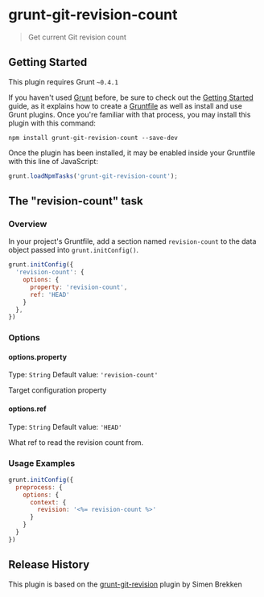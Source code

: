 # grunt-git-revision-count

> Get current Git revision count

## Getting Started
This plugin requires Grunt `~0.4.1`

If you haven't used [Grunt](http://gruntjs.com/) before, be sure to check out the [Getting Started](http://gruntjs.com/getting-started) guide, as it explains how to create a [Gruntfile](http://gruntjs.com/sample-gruntfile) as well as install and use Grunt plugins. Once you're familiar with that process, you may install this plugin with this command:

```shell
npm install grunt-git-revision-count --save-dev
```

Once the plugin has been installed, it may be enabled inside your Gruntfile with this line of JavaScript:

```js
grunt.loadNpmTasks('grunt-git-revision-count');
```

## The "revision-count" task

### Overview
In your project's Gruntfile, add a section named `revision-count` to the data object passed into `grunt.initConfig()`.

```js
grunt.initConfig({
  'revision-count': {
    options: {
      property: 'revision-count',
      ref: 'HEAD'
    }
  },
})
```

### Options

#### options.property
Type: `String`
Default value: `'revision-count'`

Target configuration property

#### options.ref
Type: `String`
Default value: `'HEAD'`

What ref to read the revision count from.

### Usage Examples

```js
grunt.initConfig({
  preprocess: {
    options: {
      context: {
        revision: '<%= revision-count %>'
      }
    }
  }
})
```

## Release History
This plugin is based on the [grunt-git-revision](https://github.com/unfold/grunt-git-revision) plugin by Simen Brekken

